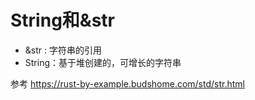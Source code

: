 # String和&str

+ &str : 字符串的引用
+ String：基于堆创建的，可增长的字符串

参考 https://rust-by-example.budshome.com/std/str.html

